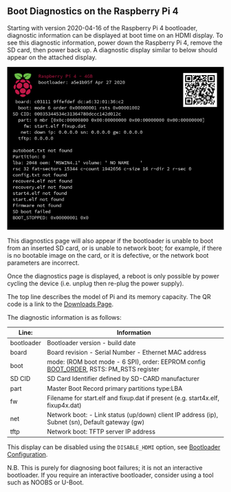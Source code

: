 ## Boot Diagnostics on the Raspberry Pi 4

Starting with version 2020-04-16 of the Raspberry Pi 4 bootloader, diagnostic information can be displayed at boot time on an HDMI display. To see this diagnostic information, power down the Raspberry Pi 4, remove the SD card, then power back up. A diagnostic display similar to below should appear on the attached display.

![Boot Diagnostics Screen](bootloader-diagnostics.png)

This diagnostics page will also appear if the bootloader is unable to boot from an inserted SD card, or is unable to network boot; for example, if there is no bootable image on the card, or it is defective, or the network boot parameters are incorrect.

Once the diagnostics page is displayed, a reboot is only possible by power cycling the device (i.e. unplug then re-plug the power supply).

The top line describes the model of Pi and its memory capacity. The QR code is a link to the [Downloads Page](https://raspberrypi.org/downloads).

The diagnostic information is as follows:

| Line: | Information |
| ---- | ----------- |
| bootloader | Bootloader version - build date |
| board      | Board revision - Serial Number - Ethernet MAC address |
| boot       | mode: (ROM boot mode - 6 SPI), order: EEPROM config [BOOT_ORDER](https://www.raspberrypi.org/documentation/hardware/raspberrypi/bcm2711_bootloader_config.md), RSTS: PM_RSTS register |
| SD CID	   | SD Card Identifier defined by SD-CARD manufacturer |
| part	     | Master Boot Record primary partitions type:LBA |
| fw	       | Filename for start.elf and fixup.dat if present (e.g. start4x.elf, fixup4x.dat) |
| net	       | Network boot: - Link status (up/down) client IP address (ip), Subnet (sn), Default gateway (gw) |
| tftp       | Network boot: TFTP server IP address|


This display can be disabled using the `DISABLE_HDMI` option, see [Bootloader Configuration](./bcm2711_bootloader_config.md).

N.B. This is purely for diagnosing boot failures; it is not an interactive bootloader. If you require an interactive bootloader, consider using a tool such as NOOBS or U-Boot.
